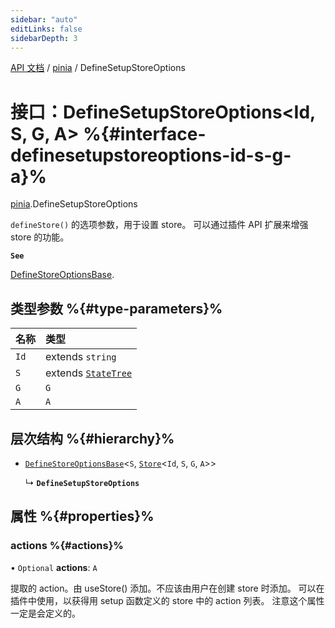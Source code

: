 ```yaml
---
sidebar: "auto"
editLinks: false
sidebarDepth: 3
---
```


[API 文档](../index.md) / [pinia](../modules/pinia.md) / DefineSetupStoreOptions

# 接口：DefineSetupStoreOptions<Id, S, G, A\> %{#interface-definesetupstoreoptions-id-s-g-a}%

[pinia](../modules/pinia.md).DefineSetupStoreOptions

`defineStore()` 的选项参数，用于设置 store。
可以通过插件 API 扩展来增强 store 的功能。

**`See`**

[DefineStoreOptionsBase](pinia.DefineStoreOptionsBase.md).

## 类型参数 %{#type-parameters}%

| 名称 | 类型 |
| :------ | :------ |
| `Id` | extends `string` |
| `S` | extends [`StateTree`](../modules/pinia.md#statetree) |
| `G` | `G` |
| `A` | `A` |

## 层次结构 %{#hierarchy}%

- [`DefineStoreOptionsBase`](pinia.DefineStoreOptionsBase.md)<`S`, [`Store`](../modules/pinia.md#store)<`Id`, `S`, `G`, `A`\>\>

  ↳ **`DefineSetupStoreOptions`**

## 属性 %{#properties}%

### actions %{#actions}%

• `Optional` **actions**: `A`

提取的 action。由 useStore() 添加。不应该由用户在创建 store 时添加。
可以在插件中使用，以获得用 setup 函数定义的 store 中的 action 列表。
注意这个属性一定是会定义的。
